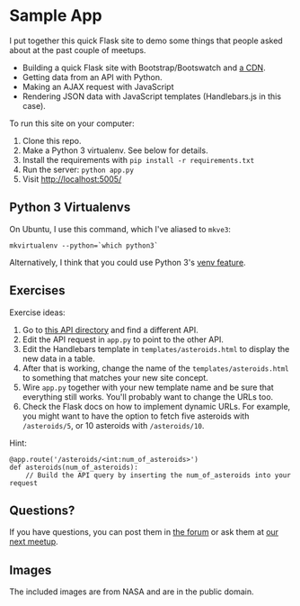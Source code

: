 Sample App
==========

I put together this quick Flask site to demo some things that people asked about at the past couple of meetups.

* Building a quick Flask site with Bootstrap/Bootswatch and [a CDN](http://cdnjs.com/).
* Getting data from an API with Python.
* Making an AJAX request with JavaScript
* Rendering JSON data with JavaScript templates (Handlebars.js in this case).

To run this site on your computer:

1. Clone this repo.
1. Make a Python 3 virtualenv. See below for details.
1. Install the requirements with `pip install -r requirements.txt`
1. Run the server: `python app.py`
1. Visit [http://localhost:5005/](http://localhost:5005/)

## Python 3 Virtualenvs

On Ubuntu, I use this command, which I've aliased to `mkve3`:

    mkvirtualenv --python=`which python3`

Alternatively, I think that you could use Python 3's [venv feature](https://docs.python.org/3/library/venv.html).

## Exercises

Exercise ideas:

1. Go to [this API directory](http://www.programmableweb.com/apis/directory) and find a different API.
1. Edit the API request in `app.py` to point to the other API.
1. Edit the Handlebars template in `templates/asteroids.html` to display the new data in a table.
1. After that is working, change the name of the `templates/asteroids.html` to something that matches your new site concept.
1. Wire `app.py` together with your new template name and be sure that everything still works. You'll probably want to change the URLs too.
1. Check the Flask docs on how to implement dynamic URLs. For example, you might want to have the option to fetch five asteroids with `/asteroids/5`, or 10 asteroids with `/asteroids/10`.

Hint:

    @app.route('/asteroids/<int:num_of_asteroids>')
    def asteroids(num_of_asteroids):
        // Build the API query by inserting the num_of_asteroids into your request

## Questions?

If you have questions, you can post them in <a href="http://codeselfstudy.com/forum">the forum</a> or ask them at <a href="http://www.meetup.com/codeselfstudy/">our next meetup</a>.

## Images

The included images are from NASA and are in the public domain.
